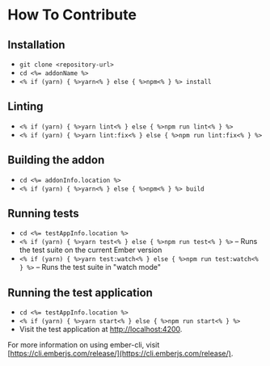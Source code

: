 # How To Contribute

## Installation

* `git clone <repository-url>`
* `cd <%= addonName %>`
* `<% if (yarn) { %>yarn<% } else { %>npm<% } %> install`

## Linting

* `<% if (yarn) { %>yarn lint<% } else { %>npm run lint<% } %>`
* `<% if (yarn) { %>yarn lint:fix<% } else { %>npm run lint:fix<% } %>`

## Building the addon

* `cd <%= addonInfo.location %>`
* `<% if (yarn) { %>yarn<% } else { %>npm<% } %> build`

## Running tests

* `cd <%= testAppInfo.location %>`
* `<% if (yarn) { %>yarn test<% } else { %>npm run test<% } %>` – Runs the test suite on the current Ember version
* `<% if (yarn) { %>yarn test:watch<% } else { %>npm run test:watch<% } %>` – Runs the test suite in "watch mode"

## Running the test application

* `cd <%= testAppInfo.location %>`
* `<% if (yarn) { %>yarn start<% } else { %>npm run start<% } %>`
* Visit the test application at [http://localhost:4200](http://localhost:4200).

For more information on using ember-cli, visit [https://cli.emberjs.com/release/](https://cli.emberjs.com/release/).
